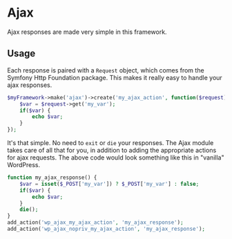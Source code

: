 # Ajax

Ajax responses are made very simple in this framework.

## Usage

Each response is paired with a `Request` object, which comes from the Symfony Http Foundation package. This makes it really easy to handle your ajax responses.

```php
$myFramework->make('ajax')->create('my_ajax_action', function($request) {
    $var = $request->get('my_var');
    if($var) {
        echo $var;
    }
});
```

It's that simple. No need to `exit` or `die` your responses. The Ajax module takes care of all that for you, in addition to adding the appropriate actions for ajax requests. The above code would look something like this in "vanilla" WordPress.

```php
function my_ajax_response() {
    $var = isset($_POST['my_var']) ? $_POST['my_var'] : false;
    if($var) {
        echo $var;
    }
    die();
}
add_action('wp_ajax_my_ajax_action', 'my_ajax_response');
add_action('wp_ajax_nopriv_my_ajax_action', 'my_ajax_response');
```